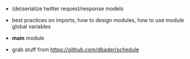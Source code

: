* (de)serialize twitter request/response models

* best practices on imports, how to design modules, how to use module global variables

* __main__ module

* grab stuff from https://github.com/dbader/schedule
